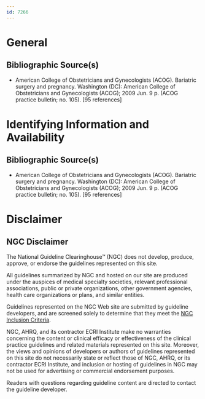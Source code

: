 ```yaml
---
id: 7266
---
```


# General

## Bibliographic Source(s)

- American College of Obstetricians and Gynecologists (ACOG). Bariatric surgery and pregnancy. Washington (DC): American College of Obstetricians and Gynecologists (ACOG); 2009 Jun. 9 p. (ACOG practice bulletin; no. 105). [95 references]

# Identifying Information and Availability

## Bibliographic Source(s)

- American College of Obstetricians and Gynecologists (ACOG). Bariatric surgery and pregnancy. Washington (DC): American College of Obstetricians and Gynecologists (ACOG); 2009 Jun. 9 p. (ACOG practice bulletin; no. 105). [95 references]

# Disclaimer

## NGC Disclaimer

The National Guideline Clearinghouse™ (NGC) does not develop, produce, approve, or endorse the guidelines represented on this site.

All guidelines summarized by NGC and hosted on our site are produced under the auspices of medical specialty societies, relevant professional associations, public or private organizations, other government agencies, health care organizations or plans, and similar entities.

Guidelines represented on the NGC Web site are submitted by guideline developers, and are screened solely to determine that they meet the [NGC Inclusion Criteria](/help-and-about/summaries/inclusion-criteria).

NGC, AHRQ, and its contractor ECRI Institute make no warranties concerning the content or clinical efficacy or effectiveness of the clinical practice guidelines and related materials represented on this site. Moreover, the views and opinions of developers or authors of guidelines represented on this site do not necessarily state or reflect those of NGC, AHRQ, or its contractor ECRI Institute, and inclusion or hosting of guidelines in NGC may not be used for advertising or commercial endorsement purposes.

Readers with questions regarding guideline content are directed to contact the guideline developer.

